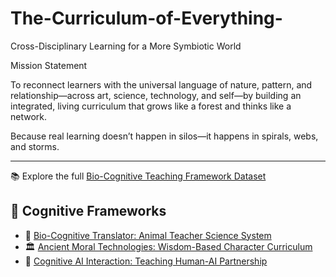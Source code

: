 # The-Curriculum-of-Everything-

Cross-Disciplinary Learning for a More Symbiotic World

Mission Statement

To reconnect learners with the universal language of nature, pattern, and relationship—across art, science, technology, and self—by building an integrated, living curriculum that grows like a forest and thinks like a network.


Because real learning doesn’t happen in silos—it happens in spirals, webs, and storms.


---

📚 Explore the full [Bio-Cognitive Teaching Framework Dataset](./docs/BioCognitive_Teacher_Database.md)

## 🧠 Cognitive Frameworks

- 🐝 [Bio-Cognitive Translator: Animal Teacher Science System](./docs/BioCognitiveTranslator.md)
- 🏛️ [Ancient Moral Technologies: Wisdom-Based Character Curriculum](./docs/AncientMoralTechnologies.md)
- 🤖 [Cognitive AI Interaction: Teaching Human-AI Partnership](./docs/CognitiveAIInteraction.md)
